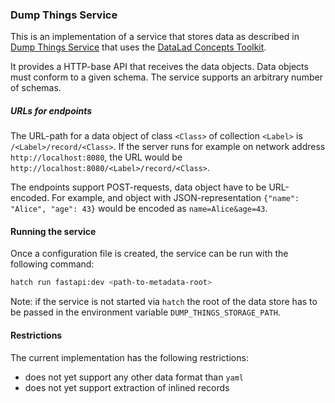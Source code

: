 
### Dump Things Service

This is an implementation of a service that stores data as described in
[Dump Things Service](https://concepts.datalad.org/dump-things-service) that uses the [DataLad Concepts Toolkit](https://concepts.datalad.org/dump-things).

It provides a HTTP-base API that receives the data objects.
Data objects must conform to a given schema. The service supports an arbitrary number of schemas.

##### URLs for endpoints

The URL-path for a data object of class `<Class>` of collection `<Label>` is `/<Label>/record/<Class>`.
If the server runs for example on network address `http://localhost:8080`, the URL would be `http://localhost:8080/<Label>/record/<Class>`.

The endpoints support POST-requests, data object have to be URL-encoded. For example, and object with JSON-representation `{"name": "Alice", "age": 43}` would be encoded as `name=Alice&age=43`.


#### Running the service

Once a configuration file is created, the service can be run with the following command:

```bash
hatch run fastapi:dev <path-to-metadata-root> 
```

Note: if the service is not started via `hatch` the root of the data store has to be passed in the environment variable `DUMP_THINGS_STORAGE_PATH`.


#### Restrictions

The current implementation has the following restrictions:

- does not yet support any other data format than `yaml`
- does not yet support extraction of inlined records
